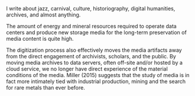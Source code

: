 I write about jazz, carnival, culture, historiography, digital humanities, archives, and almost anything. 

The amount of energy and mineral resources required to operate data centers and produce new storage media for the long-term preservation of media content is quite high. 

The digitization process also effectively moves the media artifacts away from the direct engagement of archivists, scholars, and the public. By moving media archives to data servers, often off-site and/or hosted by a cloud service, we no longer have direct experience of the material conditions of the media. Miller (2015) suggests that the study of media is in fact more intimately tied with industrial production, mining and the search for rare metals than ever before. 

